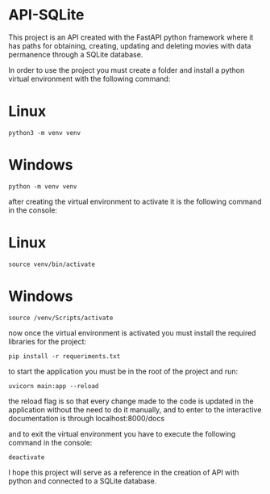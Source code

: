 # API-SQLite

This project is an API created with the FastAPI python framework where it has paths for obtaining, creating, updating and deleting movies with data permanence through a SQLite database. 

In order to use the project you must create a folder and install a python virtual environment with the following command:

# Linux
~~~
python3 -m venv venv
~~~

# Windows
~~~
python -m venv venv
~~~

after creating the virtual environment to activate it is the following command in the console:

# Linux
~~~
source venv/bin/activate
~~~
# Windows
~~~
source /venv/Scripts/activate
~~~

now once the virtual environment is activated you must install the required libraries for the project:

~~~
pip install -r requeriments.txt
~~~

to start the application you must be in the root of the project and run:

~~~
uvicorn main:app --reload
~~~

the reload flag is so that every change made to the code is updated in the application without the need to do it manually, and to enter to the interactive documentation is through localhost:8000/docs

and to exit the virtual environment you have to execute the following command in the console:

~~~
deactivate
~~~

I hope this project will serve as a reference in the creation of API with python and connected to a SQLite database.
